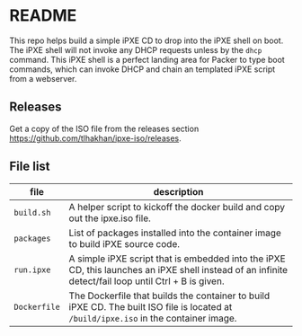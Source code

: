# README
This repo helps build a simple iPXE CD to drop into the iPXE shell on boot.  The iPXE shell will not invoke any DHCP requests unless by the `dhcp` command.  This iPXE shell is a perfect landing area for Packer to type boot commands, which can invoke DHCP and chain an templated iPXE script from a webserver.

## Releases
Get a copy of the ISO file from the releases section <https://github.com/tlhakhan/ipxe-iso/releases>.

## File list
file | description
--- | ---
`build.sh` | A helper script to kickoff the docker build and copy out the ipxe.iso file.
`packages` | List of packages installed into the container image to build iPXE source code.
`run.ipxe` | A simple iPXE script that is embedded into the iPXE CD, this launches an iPXE shell instead of an infinite detect/fail loop until Ctrl + B is given.
`Dockerfile` | The Dockerfile that builds the container to build iPXE CD. The built ISO file is located at `/build/ipxe.iso` in the container image.
